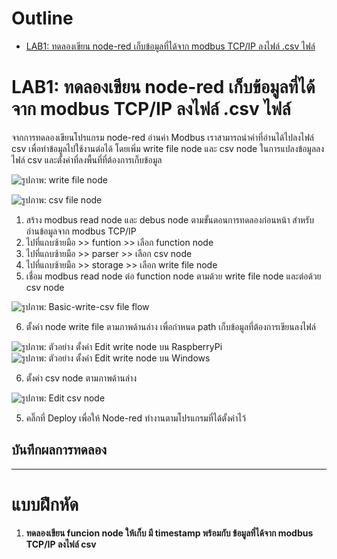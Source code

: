# Outline
- [LAB1: ทดลองเขียน node-red  เก็บข้อมูลที่ได้จาก modbus TCP/IP ลงไฟล์ .csv ไฟล์](https://github.com/Advance-Innovation-Centre-AIC/IIoT_Training_course/blob/main/IoT_PLC/LAB06_Basic_NodeRed_collect_data_PLC_MosbusTCP/LAB_Basic_NodeRed_collect_data_PLC_MosbusTCP.md#lab1-%E0%B8%97%E0%B8%94%E0%B8%A5%E0%B8%AD%E0%B8%87%E0%B9%80%E0%B8%82%E0%B8%B5%E0%B8%A2%E0%B8%99-node-red--%E0%B9%80%E0%B8%81%E0%B9%87%E0%B8%9A%E0%B8%82%E0%B9%89%E0%B8%AD%E0%B8%A1%E0%B8%B9%E0%B8%A5%E0%B8%97%E0%B8%B5%E0%B9%88%E0%B9%84%E0%B8%94%E0%B9%89%E0%B8%88%E0%B8%B2%E0%B8%81-modbus-tcpip-%E0%B8%A5%E0%B8%87%E0%B9%84%E0%B8%9F%E0%B8%A5%E0%B9%8C-csv-%E0%B9%84%E0%B8%9F%E0%B8%A5%E0%B9%8C)


# **LAB1: ทดลองเขียน node-red  เก็บข้อมูลที่ได้จาก modbus TCP/IP ลงไฟล์ .csv ไฟล์**

 จากการทดลองเขียนโปรแกรม node-red อ่านค่า Modbus เราสามารถนำค่าที่อ่านได้ไปลงไฟล์ csv เพื่อทำข้อมูลไปใช้งานต่อได้ โดยเพิ่ม write file node และ csv node ในการแปลงข้อมูลลงไฟล์ csv  และตั้งค่าที่ลงพื้นที่ที่ต้องการเก็บข้อมูล
         

![รูปภาพ: write file node](https://paper-attachments.dropboxusercontent.com/s_658EA92A6511F4A6D9DBC5C18FA68E122C12026AE7FD8BD469980BE09BFF5730_1668764340477_image.png)



![รูปภาพ: csv file node](https://paper-attachments.dropboxusercontent.com/s_658EA92A6511F4A6D9DBC5C18FA68E122C12026AE7FD8BD469980BE09BFF5730_1668764371282_image.png)



1. สร้าง modbus read node และ debus node ตามขั้นตอนการทดลองก่อนหน้า สำหรับอ่านข้อมูลจาก modbus TCP/IP
2. ไปที่แถบซ้ายมือ >> funtion >> เลือก function node
3. ไปที่แถบซ้ายมือ >> parser >> เลือก csv node
4. ไปที่แถบซ้ายมือ >> storage >> เลือก write file node
5. เชื่อม modbus read node ต่อ function node  ตามด้วย write file node และต่อด้วย csv node 


![รูปภาพ: Basic-write-csv file flow](https://paper-attachments.dropboxusercontent.com/s_658EA92A6511F4A6D9DBC5C18FA68E122C12026AE7FD8BD469980BE09BFF5730_1668767808542_image.png)

6. ตั้งค่า node write file   ตามภาพด้านล่าง เพื่อกำหนด path เก็บข้อมูลที่ต้องการเขียนลงไฟล์


![รูปภาพ: ตัวอย่าง ตั้งค่า Edit write node บน RaspberryPi](https://paper-attachments.dropboxusercontent.com/s_2356CDFF764A5B2E96B9FFE02AB5E39D5A33DDABAC28B1747354F8FB32E63A7C_1665116821484_image.png)
![รูปภาพ: ตัวอย่าง ตั้งค่า Edit write node บน Windows](https://paper-attachments.dropboxusercontent.com/s_658EA92A6511F4A6D9DBC5C18FA68E122C12026AE7FD8BD469980BE09BFF5730_1668768258279_image.png)

6. ตั้งค่า csv node ตามภาพด้านล่าง


![รูปภาพ: Edit csv node](https://paper-attachments.dropboxusercontent.com/s_658EA92A6511F4A6D9DBC5C18FA68E122C12026AE7FD8BD469980BE09BFF5730_1668768662457_image.png)



5. คลิ๊กที่ Deploy เพื่อให้ Node-red ทำงานตามโปรแกรมที่ได้ตั้งค่าไว้


## **บันทึกผลการทดลอง**



----------

# **แบบฝึกหัด**
1. **ทดลองเขียน funcion node  ให้เก็บ มี timestamp พร้อมกับ ข้อมูลที่ได้จาก modbus TCP/IP  ลงไฟล์ csv** 



